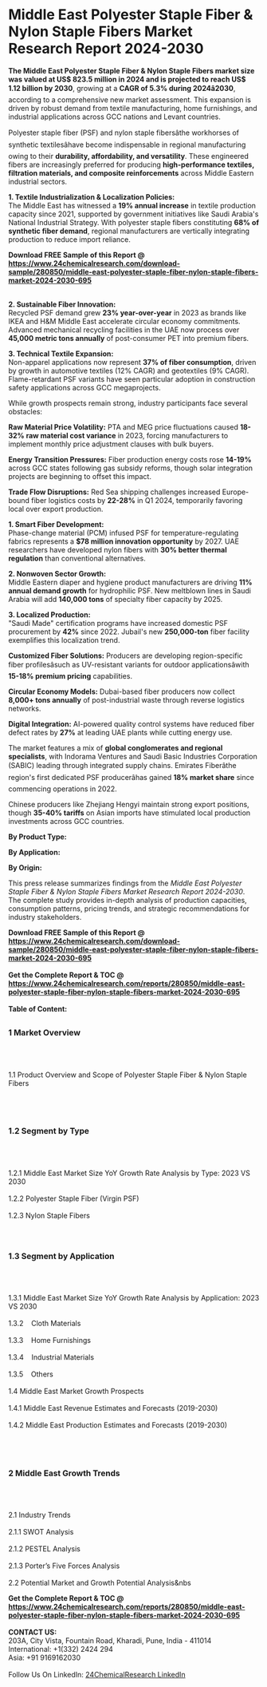 <h1>Middle East Polyester Staple Fiber &amp; Nylon Staple Fibers Market Research Report 2024-2030</h1><p><strong>The Middle East Polyester Staple Fiber &amp; Nylon Staple Fibers market size was valued at US$ 823.5 million in 2024 and is projected to reach US$ 1.12 billion by 2030</strong>, growing at a <strong>CAGR of 5.3% during 2024â2030</strong>, according to a comprehensive new market assessment. This expansion is driven by robust demand from textile manufacturing, home furnishings, and industrial applications across GCC nations and Levant countries.</p><p>Polyester staple fiber (PSF) and nylon staple fibersâthe workhorses of synthetic textilesâhave become indispensable in regional manufacturing owing to their <strong>durability, affordability, and versatility</strong>. These engineered fibers are increasingly preferred for producing <strong>high-performance textiles, filtration materials, and composite reinforcements</strong> across Middle Eastern industrial sectors.</p><p><strong>1. Textile Industrialization &amp; Localization Policies:</strong><br>
The Middle East has witnessed a <strong>19% annual increase</strong> in textile production capacity since 2021, supported by government initiatives like Saudi Arabia's National Industrial Strategy. With polyester staple fibers constituting <strong>68% of synthetic fiber demand</strong>, regional manufacturers are vertically integrating production to reduce import reliance.</p><div><b>Download FREE Sample of this Report @ 
            <a href="https://www.24chemicalresearch.com/download-sample/280850/middle-east-polyester-staple-fiber-nylon-staple-fibers-market-2024-2030-695">
            https://www.24chemicalresearch.com/download-sample/280850/middle-east-polyester-staple-fiber-nylon-staple-fibers-market-2024-2030-695</a></b></div><br><p><strong>2. Sustainable Fiber Innovation:</strong><br>
Recycled PSF demand grew <strong>23% year-over-year</strong> in 2023 as brands like IKEA and H&amp;M Middle East accelerate circular economy commitments. Advanced mechanical recycling facilities in the UAE now process over <strong>45,000 metric tons annually</strong> of post-consumer PET into premium fibers.</p><p><strong>3. Technical Textile Expansion:</strong><br>
Non-apparel applications now represent <strong>37% of fiber consumption</strong>, driven by growth in automotive textiles (12% CAGR) and geotextiles (9% CAGR). Flame-retardant PSF variants have seen particular adoption in construction safety applications across GCC megaprojects.</p><p>While growth prospects remain strong, industry participants face several obstacles:</p><p><strong>Raw Material Price Volatility:</strong> PTA and MEG price fluctuations caused <strong>18-32% raw material cost variance</strong> in 2023, forcing manufacturers to implement monthly price adjustment clauses with bulk buyers.</p><p><strong>Energy Transition Pressures:</strong> Fiber production energy costs rose <strong>14-19%</strong> across GCC states following gas subsidy reforms, though solar integration projects are beginning to offset this impact.</p><p><strong>Trade Flow Disruptions:</strong> Red Sea shipping challenges increased Europe-bound fiber logistics costs by <strong>22-28%</strong> in Q1 2024, temporarily favoring local over export production.</p><p><strong>1. Smart Fiber Development:</strong><br>
Phase-change material (PCM) infused PSF for temperature-regulating fabrics represents a <strong>$78 million innovation opportunity</strong> by 2027. UAE researchers have developed nylon fibers with <strong>30% better thermal regulation</strong> than conventional alternatives.</p><p><strong>2. Nonwoven Sector Growth:</strong><br>
Middle Eastern diaper and hygiene product manufacturers are driving <strong>11% annual demand growth</strong> for hydrophilic PSF. New meltblown lines in Saudi Arabia will add <strong>140,000 tons</strong> of specialty fiber capacity by 2025.</p><p><strong>3. Localized Production:</strong><br>
"Saudi Made" certification programs have increased domestic PSF procurement by <strong>42%</strong> since 2022. Jubail's new <strong>250,000-ton</strong> fiber facility exemplifies this localization trend.</p><p><strong>Customized Fiber Solutions:</strong> Producers are developing region-specific fiber profilesâsuch as UV-resistant variants for outdoor applicationsâwith <strong>15-18% premium pricing</strong> capabilities.</p><p><strong>Circular Economy Models:</strong> Dubai-based fiber producers now collect <strong>8,000+ tons annually</strong> of post-industrial waste through reverse logistics networks.</p><p><strong>Digital Integration:</strong> AI-powered quality control systems have reduced fiber defect rates by <strong>27%</strong> at leading UAE plants while cutting energy use.</p><p>The market features a mix of <strong>global conglomerates and regional specialists</strong>, with Indorama Ventures and Saudi Basic Industries Corporation (SABIC) leading through integrated supply chains. Emirates Fiberâthe region's first dedicated PSF producerâhas gained <strong>18% market share</strong> since commencing operations in 2022.</p><p>Chinese producers like Zhejiang Hengyi maintain strong export positions, though <strong>35-40% tariffs</strong> on Asian imports have stimulated local production investments across GCC countries.</p><p><strong>By Product Type:</strong></p><p><strong>By Application:</strong></p><p><strong>By Origin:</strong></p><p>This press release summarizes findings from the <em>Middle East Polyester Staple Fiber &amp; Nylon Staple Fibers Market Research Report 2024-2030</em>. The complete study provides in-depth analysis of production capacities, consumption patterns, pricing trends, and strategic recommendations for industry stakeholders.</p><div><b>Download FREE Sample of this Report @ 
            <a href="https://www.24chemicalresearch.com/download-sample/280850/middle-east-polyester-staple-fiber-nylon-staple-fibers-market-2024-2030-695">
            https://www.24chemicalresearch.com/download-sample/280850/middle-east-polyester-staple-fiber-nylon-staple-fibers-market-2024-2030-695</a></b></div><br><div><b>Get the Complete Report & TOC @ 
            <a href="https://www.24chemicalresearch.com/reports/280850/middle-east-polyester-staple-fiber-nylon-staple-fibers-market-2024-2030-695">
            https://www.24chemicalresearch.com/reports/280850/middle-east-polyester-staple-fiber-nylon-staple-fibers-market-2024-2030-695</a></b></div><br>
            <b>Table of Content:</b><p><h2><span style="font-size:16px"><strong>1 Market Overview&nbsp;&nbsp; &nbsp;</strong></span></h2><br />
<br />
<p>1.1 Product Overview and Scope of Polyester Staple Fiber & Nylon Staple Fibers&nbsp;</p><br />
<br />
<h2><strong><span style="font-size:16px">1.2 Segment by Type&nbsp;&nbsp; &nbsp;</span></strong></h2><br />
<br />
<p>1.2.1 Middle East Market Size YoY Growth Rate Analysis by Type: 2023 VS 2030&nbsp;&nbsp; &nbsp;<br /><br />
1.2.2 Polyester Staple Fiber (Virgin PSF)&nbsp;&nbsp; &nbsp;<br /><br />
1.2.3 Nylon Staple Fibers<br /><br />
<br />
<h2><span style="font-size:16px"><strong>1.3 Segment by Application&nbsp;&nbsp;</strong></span></h2><br />
<br />
<p>1.3.1 Middle East Market Size YoY Growth Rate Analysis by Application: 2023 VS 2030&nbsp;&nbsp; &nbsp;<br /><br />
1.3.2&nbsp;&nbsp; &nbsp;Cloth Materials<br /><br />
1.3.3&nbsp;&nbsp; &nbsp;Home Furnishings<br /><br />
1.3.4&nbsp;&nbsp; &nbsp;Industrial Materials<br /><br />
1.3.5&nbsp;&nbsp; &nbsp;Others<br /><br />
1.4 Middle East Market Growth Prospects&nbsp;&nbsp; &nbsp;<br /><br />
1.4.1 Middle East Revenue Estimates and Forecasts (2019-2030)&nbsp;&nbsp; &nbsp;<br /><br />
1.4.2 Middle East Production Estimates and Forecasts (2019-2030)&nbsp;&nbsp;</p><br />
<br />
<h2><span style="font-size:16px"><strong>2 Middle East Growth Trends&nbsp;&nbsp; &nbsp;</strong></span></h2><br />
<br />
<p>2.1 Industry Trends&nbsp;&nbsp; &nbsp;<br /><br />
2.1.1 SWOT Analysis&nbsp;&nbsp; &nbsp;<br /><br />
2.1.2 PESTEL Analysis&nbsp;&nbsp; &nbsp;<br /><br />
2.1.3 Porter&rsquo;s Five Forces Analysis&nbsp;&nbsp; &nbsp;<br /><br />
2.2 Potential Market and Growth Potential Analysis&nbs</p><div><b>Get the Complete Report & TOC @ 
            <a href="https://www.24chemicalresearch.com/reports/280850/middle-east-polyester-staple-fiber-nylon-staple-fibers-market-2024-2030-695">
            https://www.24chemicalresearch.com/reports/280850/middle-east-polyester-staple-fiber-nylon-staple-fibers-market-2024-2030-695</a></b></div><br><b>CONTACT US:</b><br>
            203A, City Vista, Fountain Road, Kharadi, Pune, India - 411014<br>
            International: +1(332) 2424 294<br>
            Asia: +91 9169162030 <br><br>
            Follow Us On LinkedIn: <a href="https://www.linkedin.com/company/24chemicalresearch/">24ChemicalResearch LinkedIn</a>